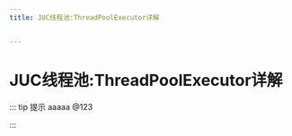 ```yaml
---
title: JUC线程池:ThreadPoolExecutor详解


---
```


# JUC线程池:ThreadPoolExecutor详解

::: tip 提示
aaaaa @123

:::